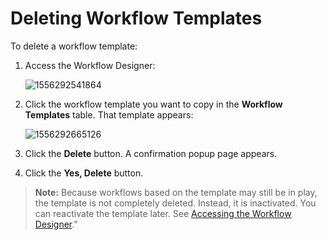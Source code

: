 [title]: # (Deleting Workflow Templates)
[tags]: # (XXX)
[priority]: # (50)

# Deleting Workflow Templates

To delete a workflow template:

1. Access the Workflow Designer:

   ![1556292541864](assets/1556292541864.png)

1. Click the workflow template you want to copy in the **Workflow Templates** table. That template appears:

   ![1556292665126](assets/1556292665126.png)

1. Click the **Delete** button. A confirmation popup page appears.

1. Click the **Yes, Delete** button.

> **Note:** Because workflows based on the template may still be in play, the template is not completely deleted. Instead, it is inactivated. You can reactivate the template later. See [Accessing the Workflow Designer](#accessing-the-workflow-designer)."
